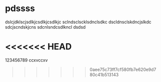 # pdssss
dslcjdklscjsdlkjcsdlkjcsdlkjc
sclndsclscklsdnclsdkc
dscldnsclskdncjslkdc
sdcjscndskjcns
sdcnlsndcsdlkncl
dsdsd

<<<<<<< HEAD
=======
123456789
ccxvccxv
>>>>>>> 0aee75c73ff7cf580fb7e620e9d780c41b513143
